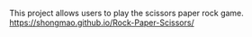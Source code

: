 This project allows users to play the scissors paper rock game. 
https://shongmao.github.io/Rock-Paper-Scissors/